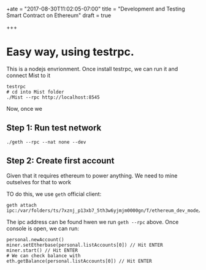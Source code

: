 +ate = "2017-08-30T11:02:05-07:00"
title = "Development and Testing Smart Contract on Ethereum"
draft = true

+++

# Easy way, using testrpc.

This is a nodejs envrionment. Once install testrpc, we can run it and
connect Mist to it

```
testrpc
# cd into Mist folder
./Mist --rpc http://localhost:8545
```

Now, once we

## Step 1: Run test network

```
./geth --rpc --nat none --dev
```

## Step 2: Create first account

Given that it requires ethereum to power anything. We need to mine
outselves for that to work

TO do this, we use `geth` official client:

```
geth attach
ipc:/var/folders/ts/7xznj_p13xb7_5th3w6yjmjm0000gn/T/ethereum_dev_mode/geth.ipc
```

The ipc address can be found hwen we run `geth --rpc` above. Once
console is open, we can run:

```
personal.newAccount()
miner.setEtherbase(personal.listAccounts[0]) // Hit ENTER
miner.start() // Hit ENTER
# We can check balance with
eth.getBalance(personal.listAccounts[0]) // Hit ENTER
```

